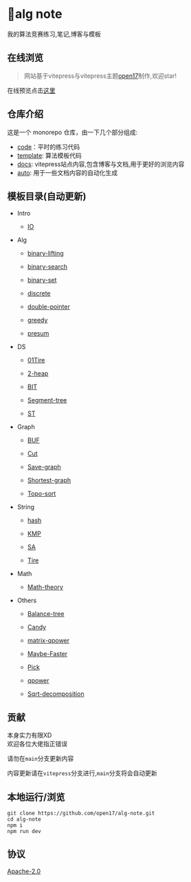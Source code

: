 # 🚀alg note
我的算法竞赛练习,笔记,博客与模板

## 在线浏览

> 网站基于vitepress与vitepress主题[open17](https://vitepress.open17.vip/)制作,欢迎star! 


在线预览点击[这里](https://alg.open17.vip/)


## 仓库介绍

这是一个 monorepo 仓库，由一下几个部分组成:
- [code](./code)：平时的练习代码
- [template](./template): 算法模板代码
- [docs](./docs/): vitepress站点内容,包含博客与文档,用于更好的浏览内容
- [auto](./auto): 用于一些文档内容的自动化生成

## 模板目录(自动更新)

<!-- !menu start -->    
- Intro

   - [IO](https://alg.open17.vip/docs/template/0-Intro/IO.md) 

- Alg

   - [binary-lifting](https://alg.open17.vip/docs/template/1-Alg/binary-lifting.md) 

   - [binary-search](https://alg.open17.vip/docs/template/1-Alg/binary-search.md) 

   - [binary-set](https://alg.open17.vip/docs/template/1-Alg/binary-set.md) 

   - [discrete](https://alg.open17.vip/docs/template/1-Alg/discrete.md) 

   - [double-pointer](https://alg.open17.vip/docs/template/1-Alg/double-pointer.md) 

   - [greedy](https://alg.open17.vip/docs/template/1-Alg/greedy.md) 

   - [presum](https://alg.open17.vip/docs/template/1-Alg/presum.md) 

- DS

   - [01Tire](https://alg.open17.vip/docs/template/2-DS/01Tire.md) 

   - [2-heap](https://alg.open17.vip/docs/template/2-DS/2-heap.md) 

   - [BIT](https://alg.open17.vip/docs/template/2-DS/BIT.md) 

   - [Segment-tree](https://alg.open17.vip/docs/template/2-DS/Segment-tree.md) 

   - [ST](https://alg.open17.vip/docs/template/2-DS/ST.md) 

- Graph

   - [BUF](https://alg.open17.vip/docs/template/3-Graph/BUF.md) 

   - [Cut](https://alg.open17.vip/docs/template/3-Graph/Cut.md) 

   - [Save-graph](https://alg.open17.vip/docs/template/3-Graph/Save-graph.md) 

   - [Shortest-graph](https://alg.open17.vip/docs/template/3-Graph/Shortest-graph.md) 

   - [Topo-sort](https://alg.open17.vip/docs/template/3-Graph/Topo-sort.md) 

- String

   - [hash](https://alg.open17.vip/docs/template/4-String/hash.md) 

   - [KMP](https://alg.open17.vip/docs/template/4-String/KMP.md) 

   - [SA](https://alg.open17.vip/docs/template/4-String/SA.md) 

   - [Tire](https://alg.open17.vip/docs/template/4-String/Tire.md) 

- Math

   - [Math-theory](https://alg.open17.vip/docs/template/5-Math/Math-theory.md) 

- Others

   - [Balance-tree](https://alg.open17.vip/docs/template/6-Others/Balance-tree.md) 

   - [Candy](https://alg.open17.vip/docs/template/6-Others/Candy.md) 

   - [matrix-qpower](https://alg.open17.vip/docs/template/6-Others/matrix-qpower.md) 

   - [Maybe-Faster](https://alg.open17.vip/docs/template/6-Others/Maybe-Faster.md) 

   - [Pick](https://alg.open17.vip/docs/template/6-Others/Pick.md) 

   - [qpower](https://alg.open17.vip/docs/template/6-Others/qpower.md) 

   - [Sqrt-decomposition](https://alg.open17.vip/docs/template/6-Others/Sqrt-decomposition.md) 
<!-- !menu end -->

## 贡献

本身实力有限XD  
欢迎各位大佬指正错误

请勿在`main`分支更新内容  

内容更新请在`vitepress`分支进行,`main`分支将会自动更新

## 本地运行/浏览

```shell
git clone https://github.com/open17/alg-note.git
cd alg-note
npm i
npm run dev
```

## 协议

[Apache-2.0](./LICENSE)











